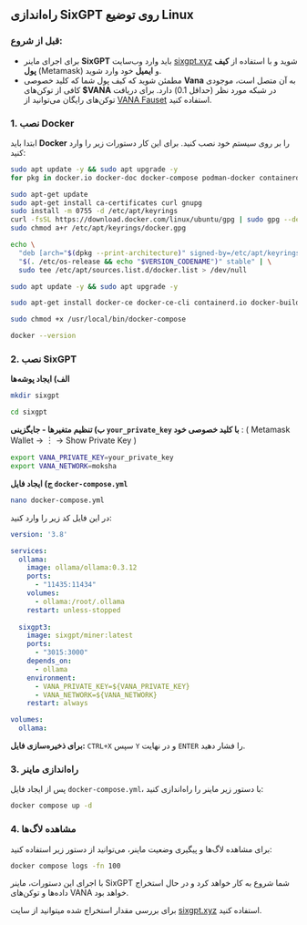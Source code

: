 ## راه‌اندازی SixGPT روی توضیع Linux

### قبل از شروع:
* برای اجرای ماینر **SixGPT** باید وارد وب‌سایت [sixgpt.xyz](https://sixgpt.xyz) شوید و با استفاده از **کیف پول** (Metamask) و **ایمیل** خود وارد شوید.
* مطمئن شوید که کیف پول شما که کلید خصوصی **Vana** به آن متصل است، موجودی کافی از توکن‌های **$VANA** در شبکه مورد نظر (حداقل 0.1) دارد. برای دریافت توکن‌های رایگان می‌توانید از [VANA Fauset](https://faucet.vana.org/satori) استفاده کنید.

### 1. نصب Docker
ابتدا باید **Docker** را بر روی سیستم خود نصب کنید. برای این کار دستورات زیر را وارد کنید:

```bash  
sudo apt update -y && sudo apt upgrade -y
for pkg in docker.io docker-doc docker-compose podman-docker containerd runc; do sudo apt-get remove $pkg; done

sudo apt-get update
sudo apt-get install ca-certificates curl gnupg
sudo install -m 0755 -d /etc/apt/keyrings
curl -fsSL https://download.docker.com/linux/ubuntu/gpg | sudo gpg --dearmor -o /etc/apt/keyrings/docker.gpg
sudo chmod a+r /etc/apt/keyrings/docker.gpg

echo \
  "deb [arch="$(dpkg --print-architecture)" signed-by=/etc/apt/keyrings/docker.gpg] https://download.docker.com/linux/ubuntu \
  "$(. /etc/os-release && echo "$VERSION_CODENAME")" stable" | \
  sudo tee /etc/apt/sources.list.d/docker.list > /dev/null

sudo apt update -y && sudo apt upgrade -y

sudo apt-get install docker-ce docker-ce-cli containerd.io docker-buildx-plugin docker-compose-plugin

sudo chmod +x /usr/local/bin/docker-compose

docker --version
```

### 2. نصب SixGPT

**الف) ایجاد پوشه‌ها**
```bash
mkdir sixgpt
```
```bash
cd sixgpt
```

**ب) تنظیم متغیرها - جایگزینی `your_private_key` با کلید خصوصی خود** : ( Metamask Wallet -> ︙ -> Show Private Key )
```bash
export VANA_PRIVATE_KEY=your_private_key
export VANA_NETWORK=moksha
```

**ج) ایجاد فایل `docker-compose.yml`**
```bash
nano docker-compose.yml
```

در این فایل کد زیر را وارد کنید:

```yaml
version: '3.8'

services:
  ollama:
    image: ollama/ollama:0.3.12
    ports:
      - "11435:11434"
    volumes:
      - ollama:/root/.ollama
    restart: unless-stopped
 
  sixgpt3:
    image: sixgpt/miner:latest
    ports:
      - "3015:3000"
    depends_on:
      - ollama
    environment:
      - VANA_PRIVATE_KEY=${VANA_PRIVATE_KEY}
      - VANA_NETWORK=${VANA_NETWORK}
    restart: always

volumes:
  ollama:
```

**برای ذخیره‌سازی فایل:** `CTRL+X` سپس `Y` و در نهایت `ENTER` را فشار دهید.

### 3. راه‌اندازی ماینر
پس از ایجاد فایل `docker-compose.yml`، با دستور زیر ماینر را راه‌اندازی کنید:
```bash
docker compose up -d
```

### 4. مشاهده لاگ‌ها
برای مشاهده لاگ‌ها و پیگیری وضعیت ماینر، می‌توانید از دستور زیر استفاده کنید:
```bash
docker compose logs -fn 100
```

با اجرای این دستورات، ماینر SixGPT شما شروع به کار خواهد کرد و در حال استخراج داده‌ها و توکن‌های VANA خواهد بود.

برای بررسی مقدار استخراج شده میتوانید از سایت [sixgpt.xyz](https://sixgpt.xyz) استفاده کنید.
